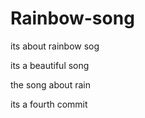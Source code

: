 # Rainbow-song
its about rainbow sog

its a beautiful song

the song about rain

its a fourth commit
